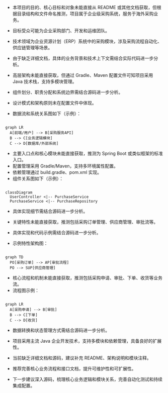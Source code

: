    - 本项目的目的、核心目标和对象未能直接从 README 或其他文档获取，但根据目录结构和文件命名推测，项目属于企业级采购系统，服务于海外采购业务。
   - 目标受众可能为企业采购部门、开发和运维团队。
   - 技术领域为企业资源计划（ERP）系统中的采购模块，涉及采购流程自动化、供应链管理等场景。
   - 由于缺乏详细文档，具体的业务背景和技术上下文需结合实际代码进一步分析。

   - 高层架构未能直接获取，但通过 Gradle、Maven 配置文件可知项目采用 Java 技术栈，支持多模块管理。
   - 组件划分、职责分配和系统边界需结合源码进一步分析。
   - 设计模式和架构原则未在配置文件中体现。
   - 数据流和系统关系图如下（示例）：
   
```mermaid

graph LR
  A[前端/用户] --> B[采购服务API]
  B --> C[业务逻辑模块]
  C --> D[数据库/外部系统]
```


   - 主要入口点和核心模块未能直接获取，推测为 Spring Boot 或类似框架的标准入口。
   - 配置管理采用 Gradle/Maven，支持多环境属性配置。
   - 依赖管理通过 build.gradle、pom.xml 实现。
   - 组件关系图如下（示例）：
   
```mermaid

classDiagram
  UserController <|-- PurchaseService
  PurchaseService <|-- PurchaseRepository
```

   - 具体实现细节需结合源码进一步分析。

   - 关键特性未能直接获取，推测包括采购订单管理、供应商管理、审批流等。
   - 具体实现和代码示例需结合源码进一步分析。
   - 示例特性架构图：
   
```mermaid

graph TD
  PO[采购订单] --> AP[审批流程]
  PO --> SUP[供应商管理]
```


   - 核心流程和机制未能直接获取，推测包括采购申请、审批、下单、收货等业务流。
   - 流程图示例：
   
```mermaid

graph LR
  A[采购申请] --> B[审批]
  B --> C[下单]
  C --> D[收货]
```

   - 数据转换和状态管理方式需结合源码进一步分析。

   - 项目采用主流 Java 企业开发技术，支持多模块和依赖管理，具备良好的扩展性。
   - 当前缺乏详细文档和源码，建议补充 README、架构说明和模块注释。
   - 推荐完善核心业务流程和接口文档，提升可维护性和可扩展性。
   - 下一步建议深入源码，梳理核心业务逻辑和模块关系，完善自动化测试和持续集成配置。


